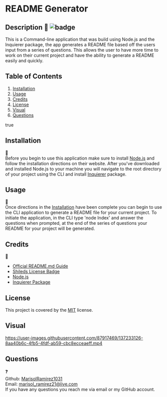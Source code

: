 # README Generator

  
  ## Description 📖 ![badge](https://img.shields.io/badge/License-MIT-blue)
  This is a Command-line application that was build using Node.js and the Inquierer package, the app generates a README file based off the users input from a series of questions. This allows the user to have more time to work on their current project and have the ability to generate a README easily and quickly.

  ## Table of Contents 
  1. [Installation](#installation)
  2. [Usage](#usage)
  3. [Credits](#credits)
  4. [License](#license)
  5. [Visual](#visual)
  6. [Questions](#questions)

  true


  ## Installation
  💾
  <br>
  Before you begin to use this application make sure to install [Node.js](https://nodejs.org/en/) and follow the installation directions on their website. After you've downloaded and installed Node.js to your machine you will navigate to the root directory of your project using the CLI and install [Inquierer](https://www.npmjs.com/package/inquirer) package.

  ## Usage
  🧰
  <br>
    Once directions in the [Installation](#installation) have been complete you can begin to use the CLI application to generate a README file for your current project. To initiate the application, in the CLI type 'node Index' and answer the questions when prompted, at the end of the series of questions your README for your project will be generated. 

  ## Credits
  🤝
  <br>
  - [Official README.md Guide](https://github.com/coding-boot-camp/potential-enigma/blob/master/readme-guide.md)
  - [Shileds License Badge](https://shields.io/)
  - [Node.js](https://nodejs.org/en/)
  - [Inquierer Package](https://www.npmjs.com/package/inquirer)

  ## License

  This project is covered by the [MIT](https://choosealicense.com/) license.

  ## Visual
  

  https://user-images.githubusercontent.com/87917469/137233126-8aa40b6c-4fb5-4fdf-ab59-cbc8ecceaeff.mp4



  ## Questions
  ❓
  <br>
  Github: [MarisolRamirez1031](https://github.com/MarisolRamirez1031)
  <br>
  Email: marisol_ramirez21@live.com
  <br>
  If you have any questions you reach me via email or my GitHub account.


